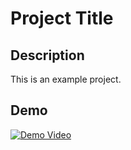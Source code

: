 # Project Title

## Description
This is an example project.

## Demo
[![Demo Video](https://img.youtube.com/vi/tCdsM8nZnMA/0.jpg)](https://www.youtube.com/watch?v=tCdsM8nZnMA)
